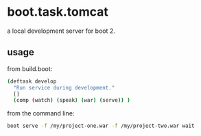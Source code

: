 # boot.task.tomcat
a local development server for boot 2.

## usage

from build.boot:
```bash
(deftask develop
  "Run service during development."
  []
  (comp (watch) (speak) (war) (serve)) )
```

from the command line:
```bash
boot serve -f /my/project-one.war -f /my/project-two.war wait
```
